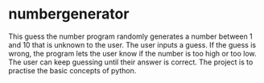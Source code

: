 # numbergenerator
This guess the number program randomly generates a number between 1 and 10 that is unknown to the user. The user inputs a guess. If the guess is wrong, the program lets the user know if the number is too high or too low. The user can keep guessing until their answer is correct.
The project is to practise the basic concepts of python.

